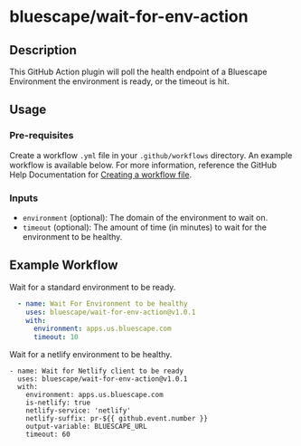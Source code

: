 # bluescape/wait-for-env-action

## Description
This GitHub Action plugin will poll the health endpoint of a Bluescape Environment the environment is ready, or the timeout is hit.

## Usage
### Pre-requisites
Create a workflow `.yml` file in your `.github/workflows` directory. An example workflow is available below. For more information, reference the GitHub Help Documentation for [Creating a workflow file](https://help.github.com/en/articles/configuring-a-workflow#creating-a-workflow-file).

### Inputs
- `environment` (optional): The domain of the environment to wait on.
- `timeout` (optional): The amount of time (in minutes) to wait for the environment to be healthy.

## Example Workflow
Wait for a standard environment to be ready.
```yaml
  - name: Wait For Environment to be healthy
    uses: bluescape/wait-for-env-action@v1.0.1
    with:
      environment: apps.us.bluescape.com
      timeout: 10
```
Wait for a netlify environment to be healthy.
```
- name: Wait for Netlify client to be ready
  uses: bluescape/wait-for-env-action@v1.0.1
  with:
    environment: apps.us.bluescape.com
    is-netlify: true
    netlify-service: 'netlify'
    netlify-suffix: pr-${{ github.event.number }}
    output-variable: BLUESCAPE_URL
    timeout: 60
```
